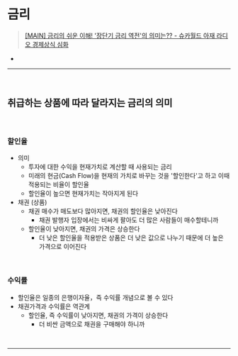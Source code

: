 # 금리
> [[MAIN] 금리의 쉬운 이해! '장단기 금리 역전'의 의미는?? - 슈카월드 아재 라디오 경제상식 심화](https://www.youtube.com/watch?v=oJm9OVYL9ag)
* 

<hr>
<br>

## 취급하는 상품에 따라 달라지는 금리의 의미
#### 

<br>

### 할인율
* 의미
  * 투자에 대한 수익을 현재가치로 계산할 때 사용되는 금리
  * 미래의 현금(Cash Flow)을 현재의 가치로 바꾸는 것을 '할인한다'고 하고 이때 적용되는 비율이 할인율
  * 할인율이 높으면 현재가치는 작아지게 된다
* 채권 (상품)
  * 채권 매수가 매도보다 많아지면, 채권의 할인율은 낮아진다
    * 채권 발행자 입장에서는 비싸게 팔아도 더 많은 사람들이 매수할테니까
  * 할인율이 낮아지면, 채권의 가격은 상승한다
    * 더 낮은 할인율을 적용받은 상품은 더 낮은 값으로 나누기 때문에 더 높은 가격으로 이어진다

<br>

### 수익률
* 할인율은 일종의 은행이자율，즉 수익률 개념으로 볼 수 있다
* 채권가격과 수익률은 역관계
  * 할인율, 즉 수익률이 낮아지면, 채권의 가격이 상승한다
    * 더 비싼 금액으로 채권을 구매해야 하니까 

<br>
<hr>
<br>

